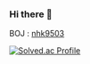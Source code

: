 ### Hi there 👋


BOJ : [nhk9503](https://www.acmicpc.net/user/nhk9503)


[![Solved.ac Profile](http://mazassumnida.wtf/api/v2/generate_badge?boj=nhk9503)](https://solved.ac/nhk9503/)
